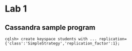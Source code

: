 # Lab 1 

## Cassandra sample program

` cqlsh> create keyspace students with
   ... replication={'class':'SimpleStrategy','replication_factor':1}; `
